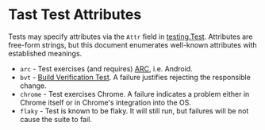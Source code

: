 # Tast Test Attributes

Tests may specify attributes via the `Attr` field in [testing.Test]. Attributes
are free-form strings, but this document enumerates well-known attributes with
established meanings.

*   `arc` - Test exercises (and requires) [ARC], i.e. Android.
*   `bvt` - [Build Verification Test]. A failure justifies rejecting the
    responsible change.
*   `chrome` - Test exercises Chrome. A failure indicates a problem either in
    Chrome itself or in Chrome's integration into the OS.
*   `flaky` - Test is known to be flaky. It will still run, but failures will be
    not cause the suite to fail.

[testing.Test]: https://godoc.org/chromium.googlesource.com/chromiumos/platform/tast.git/src/chromiumos/tast/common/testing#Test
[ARC]: https://developer.android.com/topic/arc/index.html
[Build Verification Test]: https://en.wikipedia.org/wiki/Smoke_testing_(software)
